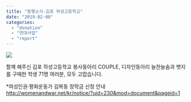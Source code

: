 ```yaml
---
title: "동행소식-김포 하성고등학교"
date: "2019-02-08"
categories: 
  - "donation"
  - "연대사업"
  - "report"
---
```


![](https://r2.womenandwar.net/2019/02/하성고등학교-01-1.jpg)

함께 해주신 김포 하성고등학교 봉사동아리 COUPLE, 디자인동아리 늘찬늘솜과 뱃지를 구매한 학생 71명 여러분, 모두 고맙습니다.  
  
  
\*여성인권·평화운동가 김복동 장학금 신청 안내  
http://womenandwar.net/kr/notice/?uid=230&mod=document&pageid=1
